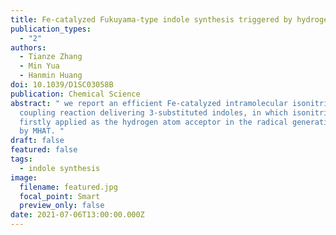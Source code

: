 ```yaml
---
title: Fe-catalyzed Fukuyama-type indole synthesis triggered by hydrogen atom transfer
publication_types:
  - "2"
authors:
  - Tianze Zhang
  - Min Yua
  - Hanmin Huang
doi: 10.1039/D1SC03058B
publication: Chemical Science
abstract: " we report an efficient Fe-catalyzed intramolecular isonitrile–olefin
  coupling reaction delivering 3-substituted indoles, in which isonitrile was
  firstly applied as the hydrogen atom acceptor in the radical generation step
  by MHAT. "
draft: false
featured: false
tags:
  - indole synthesis
image:
  filename: featured.jpg
  focal_point: Smart
  preview_only: false
date: 2021-07-06T13:00:00.000Z
---
```

